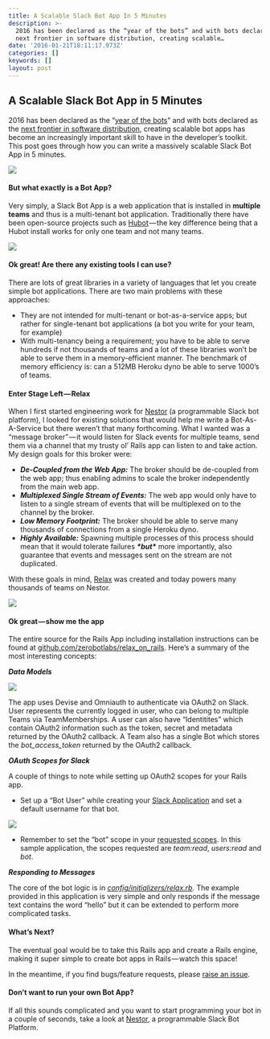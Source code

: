 ```yaml
---
title: A Scalable Slack Bot App In 5 Minutes
description: >-
  2016 has been declared as the “year of the bots” and with bots declared as the
  next frontier in software distribution, creating scalable…
date: '2016-01-21T18:11:17.973Z'
categories: []
keywords: []
layout: post
---
```


## A Scalable Slack Bot App in 5 Minutes

2016 has been declared as the “[year of the bots](https://www.theinformation.com/on-bots-conversational-apps-and-fin)” and with bots declared as the [next frontier in software distribution](http://www.usatoday.com/story/tech/news/2015/12/28/future-messaging-app-spells-end-google-we-know/77847504/), creating scalable bot apps has become an increasingly important skill to have in the developer’s toolkit. This post goes through how you can write a massively scalable Slack Bot App in 5 minutes.

![](https://cdn-images-1.medium.com/max/800/1*QJvYBHNfExHuLH6HB2sFTA.jpeg)

#### But what exactly is a Bot App?

Very simply, a Slack Bot App is a web application that is installed in **multiple teams** and thus is a multi-tenant bot application. Traditionally there have been open-source projects such as [Hubot](https://github.com/github/hubot) — the key difference being that a Hubot install works for only one team and not many teams.

![](https://cdn-images-1.medium.com/max/800/1*wMHdqxKIyjtzREWPygVHmA.png)

#### Ok great! Are there any existing tools I can use?

There are lots of great libraries in a variety of languages that let you create simple bot applications. There are two main problems with these approaches:

*   They are not intended for multi-tenant or bot-as-a-service apps; but rather for single-tenant bot applications (a bot you write for your team, for example)
*   With multi-tenancy being a requirement; you have to be able to serve hundreds if not thousands of teams and a lot of these libraries won’t be able to serve them in a memory-efficient manner. The benchmark of memory efficiency is: can a 512MB Heroku dyno be able to serve 1000’s of teams.

#### Enter Stage Left — Relax

When I first started engineering work for [Nestor](https://www.asknestor.me) (a programmable Slack bot platform), I looked for existing solutions that would help me write a Bot-As-A-Service but there weren’t that many forthcoming. What I wanted was a “message broker” — it would listen for Slack events for multiple teams, send them via a channel that my trusty ol’ Rails app can listen to and take action. My design goals for this broker were:

*   **_De-Coupled from the Web App:_** The broker should be de-coupled from the web app; thus enabling admins to scale the broker independently from the main web app.
*   **_Multiplexed Single Stream of Events:_** The web app would only have to listen to a single stream of events that will be multiplexed on to the channel by the broker.
*   **_Low Memory Footprint:_** The broker should be able to serve many thousands of connections from a single Heroku dyno.
*   **_Highly Available:_** Spawning multiple processes of this process should mean that it would tolerate failures **_\*but\*_** more importantly, also guarantee that events and messages sent on the stream are not duplicated.

With these goals in mind, [Relax](https://github.com/zerobotlabs/relax) was created and today powers many thousands of teams on Nestor.

![](https://cdn-images-1.medium.com/max/800/1*lBURyBcgcZHzZf6B65LS8A.png)

#### Ok great — show me the app

The entire source for the Rails App including installation instructions can be found at [github.com/zerobotlabs/relax\_on\_rails](https://github.com/zerobotlabs/relax_on_rails). Here’s a summary of the most interesting concepts:

**_Data Models_**

![](https://cdn-images-1.medium.com/max/800/1*RjeijQx81IkStQavgImiwQ.png)

The app uses Devise and Omniauth to authenticate via OAuth2 on Slack. User represents the currently logged in user, who can belong to multiple Teams via TeamMemberships. A user can also have “Identitites” which contain OAuth2 information such as the token, secret and metadata returned by the OAuth2 callback. A Team also has a single Bot which stores the _bot\_access\_token_ returned by the OAuth2 callback.

**_OAuth Scopes for Slack_**

A couple of things to note while setting up OAuth2 scopes for your Rails app.

*   Set up a “Bot User” while creating your [Slack Application](https://api.slack.com/applications/new) and set a default username for that bot.

![](https://cdn-images-1.medium.com/max/800/1*Kar9Hdei7zIj6GdGe0Ji9Q.png)

*   Remember to set the “bot” scope in your [requested scopes](https://github.com/zerobotlabs/relax_on_rails/blob/master/config/initializers/devise.rb#L236). In this sample application, the scopes requested are _team:read_, _users:read_ and _bot_.

**_Responding to Messages_**

The core of the bot logic is in [_config/initializers/relax.rb_](https://github.com/zerobotlabs/relax_on_rails/blob/master/config/initializers/relax.rb)_._ The example provided in this application is very simple and only responds if the message text contains the word “hello” but it can be extended to perform more complicated tasks.

#### What’s Next?

The eventual goal would be to take this Rails app and create a Rails engine, making it super simple to create bot apps in Rails — watch this space!

In the meantime, if you find bugs/feature requests, please [raise an issue](https://github.com/zerobotlabs/relax_on_rails/issues).

#### Don’t want to run your own Bot App?

If all this sounds complicated and you want to start programming your bot in a couple of seconds, take a look at [Nestor](https://v2.asknestor.me), a programmable Slack Bot Platform.

